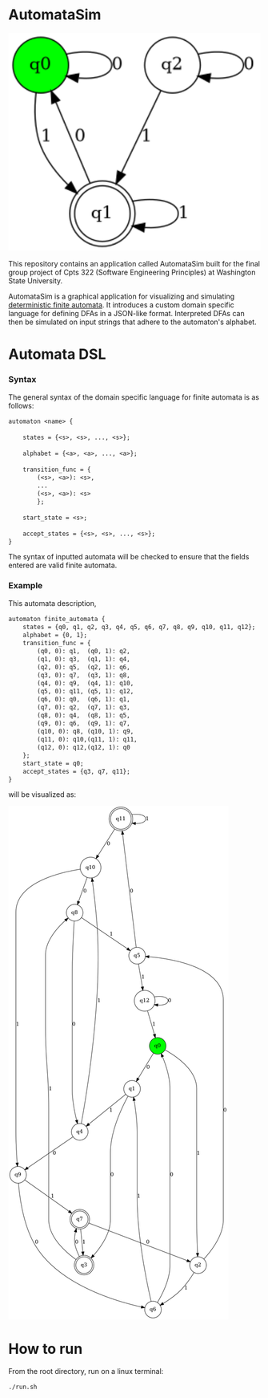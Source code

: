 # AutomataSim

<p align="center">
  <img src="pictures/automata_visualization_small.png" alt="automata" width="700">
</p>

This repository contains an application called AutomataSim built for the final group project of Cpts 322 (Software Engineering Principles) at Washington State University. 

AutomataSim is a graphical application for visualizing and simulating [deterministic finite automata](https://en.wikipedia.org/wiki/Deterministic_finite_automaton). It introduces a custom domain specific language for defining DFAs in a JSON-like format. Interpreted DFAs can then be simulated on input strings that adhere to the automaton's alphabet.

# Automata DSL

### Syntax
The general syntax of the domain specific language for finite automata is as follows:

    automaton <name> {

        states = {<s>, <s>, ..., <s>};
    
        alphabet = {<a>, <a>, ..., <a>};
    
        transition_func = {
            (<s>, <a>): <s>,
            ...
            (<s>, <a>): <s>
            };

        start_state = <s>;

        accept_states = {<s>, <s>, ..., <s>};
    }

The syntax of inputted automata will be checked to ensure that the fields entered are valid finite automata.

### Example

This automata description,

    automaton finite_automata {
        states = {q0, q1, q2, q3, q4, q5, q6, q7, q8, q9, q10, q11, q12};
        alphabet = {0, 1};
        transition_func = {
            (q0, 0): q1,  (q0, 1): q2,
            (q1, 0): q3,  (q1, 1): q4,
            (q2, 0): q5,  (q2, 1): q6,
            (q3, 0): q7,  (q3, 1): q8,
            (q4, 0): q9,  (q4, 1): q10,
            (q5, 0): q11, (q5, 1): q12,
            (q6, 0): q0,  (q6, 1): q1,
            (q7, 0): q2,  (q7, 1): q3,
            (q8, 0): q4,  (q8, 1): q5,
            (q9, 0): q6,  (q9, 1): q7,
            (q10, 0): q8, (q10, 1): q9,
            (q11, 0): q10,(q11, 1): q11,
            (q12, 0): q12,(q12, 1): q0
        };
        start_state = q0;
        accept_states = {q3, q7, q11};
    }



will be visualized as:

![automata2](pictures/automata_visualization_big.png)


# How to run

From the root directory, run on a linux terminal:

    ./run.sh
